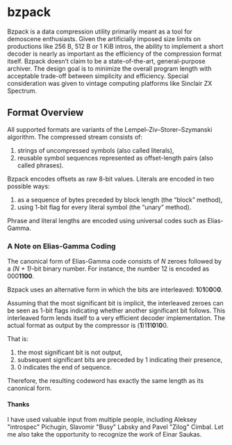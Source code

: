 # bzpack
Bzpack is a data compression utility primarily meant as a tool for demoscene enthusiasts. Given the artificially imposed size limits on productions like 256 B, 512 B or 1 KiB intros, the ability to implement a short decoder is nearly as important as the efficiency of the compression format itself. Bzpack doesn’t claim to be a state-of-the-art, general-purpose archiver. The design goal is to minimize the overall program length with acceptable trade-off between simplicity and efficiency. Special consideration was given to vintage computing platforms like Sinclair ZX Spectrum.

## Format Overview
All supported formats are variants of the Lempel–Ziv–Storer–Szymanski algorithm. The compressed stream consists of:
1. strings of uncompressed symbols (also called literals),
2. reusable symbol sequences represented as offset-length pairs (also called phrases).

Bzpack encodes offsets as raw 8-bit values. Literals are encoded in two possible ways:
1. as a sequence of bytes preceded by block length (the “block” method),
2. using 1-bit flag for every literal symbol (the “unary” method).

Phrase and literal lengths are encoded using universal codes such as Elias-Gamma.

### A Note on Elias-Gamma Coding
The canonical form of Elias-Gamma code consists of *N* zeroes followed by a *(N + 1)*-bit binary number. For instance, the number 12 is encoded as 000**1100**.

Bzpack uses an alternative form in which the bits are interleaved: **1**0**1**0**0**0**0**.

Assuming that the most significant bit is implicit, the interleaved zeroes can be seen as 1-bit flags indicating whether another significant bit follows. This interleaved form lends itself to a very efficient decoder implementation. The actual format as output by the compressor is (**1**)1**1**1**0**1**0**0.

That is:
1. the most significant bit is not output,
2. subsequent significant bits are preceded by 1 indicating their presence,
3. 0 indicates the end of sequence.

Therefore, the resulting codeword has exactly the same length as its canonical form.

#### Thanks

I have used valuable input from multiple people, including Aleksey "introspec" Pichugin, Slavomir "Busy" Labsky and Pavel "Zilog" Cimbal. Let me also take the opportunity to recognize the work of Einar Saukas.
